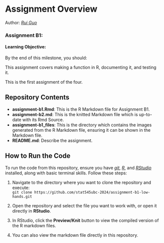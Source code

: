 # Assignment Overview
Author:  [*Rui Guo*](https://github.com/low-hands)
### Assignment B1:
#### Learning Objective:
By the end of this milestone, you should:

This assignment covers making a function in R, documenting it, and testing it.

This is the first assignment of the four.

## Repository Contents

- **assignment-b1.Rmd**: This is the R Markdown file for Assignment B1.
- **assignment-b2.md**: This is the knitted Markdown file which is up-to-date with its Rmd Source.
- **assignment-b1_files**: This is the directory which contains the images generated from the R Markdown file, ensuring it can be shown in the Markdown file.
- **README.md**: Describe the assignment.

## How to Run the Code

To run the code from this repository, ensure you have _[git](https://git-scm.com)_, _[R](https://www.r-project.org)_, and _[RStudio](https://posit.co/download/rstudio-desktop/)_ installed, along with basic terminal skills. Follow these steps:

1. Navigate to the directory where you want to clone the repository and execute:  
   `git clone https://github.com/stat545ubc-2024/assignment-b1-low-hands.git`
   
2. Open the repository and select the file you want to work with, or open it directly in **RStudio**.

3. In RStudio, click the **Preview/Knit** button to view the compiled version of the R markdown files.

4. You can also view the markdown file directly in this repository.


